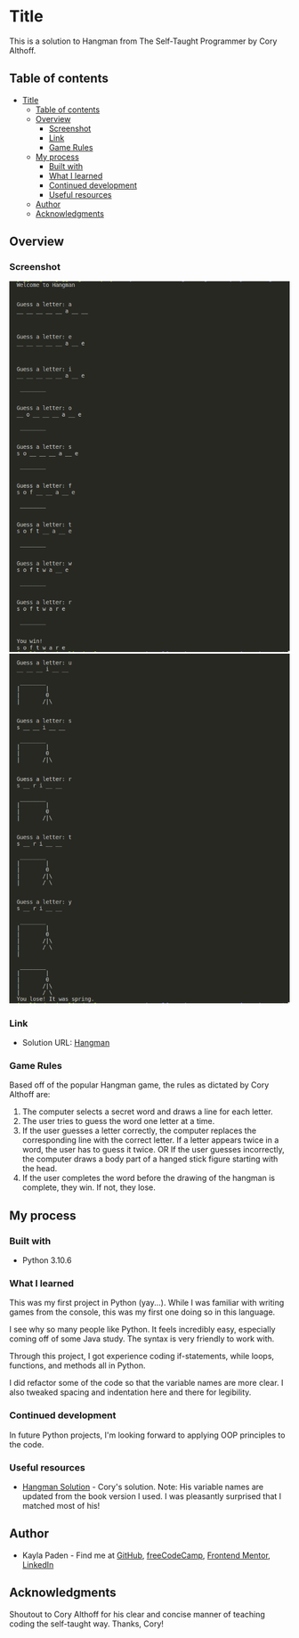 # Title

This is a solution to Hangman from The Self-Taught Programmer by Cory Althoff.

## Table of contents

- [Title](#title)
  - [Table of contents](#table-of-contents)
  - [Overview](#overview)
    - [Screenshot](#screenshot)
    - [Link](#link)
    - [Game Rules](#game-rules)
  - [My process](#my-process)
    - [Built with](#built-with)
    - [What I learned](#what-i-learned)
    - [Continued development](#continued-development)
    - [Useful resources](#useful-resources)
  - [Author](#author)
  - [Acknowledgments](#acknowledgments)

## Overview

### Screenshot

![Hangman Winning Game](hangman_winning_game.png "sample winning game of Hangman")
![Hangman Losing Game](hangman_losing_game.png "sample losing game of Hangman")

### Link

- Solution URL: [Hangman](https://github.com/jugglingdev/hangman)

### Game Rules

Based off of the popular Hangman game, the rules as dictated by Cory Althoff are:

  1. The computer selects a secret word and draws a line for each letter.
  2. The user tries to guess the word one letter at a time.
  3. If the user guesses a letter correctly, the computer replaces the corresponding line with the correct letter.  If a letter appears twice in a word, the user has to guess it twice.
     OR
     If the user guesses incorrectly, the computer draws a body part of a hanged stick figure starting with the head.
  4. If the user completes the word before the drawing of the hangman is complete, they win.  If not, they lose.

## My process

### Built with

- Python 3.10.6

### What I learned

This was my first project in Python (yay...).  While I was familiar with writing games from the console, this was my first one doing so in this language.

I see why so many people like Python.  It feels incredibly easy, especially coming off of some Java study.  The syntax is very friendly to work with.

Through this project, I got experience coding if-statements, while loops, functions, and methods all in Python.

I did refactor some of the code so that the variable names are more clear.  I also tweaked spacing and indentation here and there for legibility.

### Continued development

In future Python projects, I'm looking forward to applying OOP principles to the code.

### Useful resources

- [Hangman Solution](https://github.com/calthoff/tstp/tree/master/part_I/bringing_it_all_together) - Cory's solution.  Note: His variable names are updated from the book version I used.  I was pleasantly surprised that I matched most of his!

## Author

- Kayla Paden - Find me at [GitHub](https://github.com/jugglingdev), [freeCodeCamp](https://www.freecodecamp.org/jugglingdev), [Frontend Mentor](https://www.frontendmentor.io/profile/jugglingdev), [LinkedIn](https://www.linkedin.com/in/kayla-marie-paden)

## Acknowledgments

Shoutout to Cory Althoff for his clear and concise manner of teaching coding the self-taught way.  Thanks, Cory!
